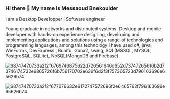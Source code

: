 ### Hi there 👋 My name is Messaoud Bnekouider

I am a Desktop Developper I Software engineer

Young graduate in networks and distributed systems. Desktop and mobile developer with hands-on experience 
designing, developing and implementing applications and solutions using a range of technologies and programming languages, 
among this technology I have used c#, java, WinForms, DevExpress , Bunifu, Guna2, swing, 
SQL(MSSQL, MYSQL, PostgreSQL, SQLite), NoSQL(MongoDB and Firebase).


![68747470733a2f2f6769746875622d726561646d652d73747265616b2d73746174732e6865726f6b756170702e636f6d2f3f757365723d796163696e65626b74](https://user-images.githubusercontent.com/33179371/169175082-23800bb9-a80f-4685-a658-507c5c73009f.svg)




![68747470733a2f2f677076632e6172747572696f2e6465762f796163696e65626b74](https://user-images.githubusercontent.com/33179371/169174947-be113b24-27ff-4e84-98c7-4c3f0d508a91.svg)


<!--
**massoudsa55/massoudsa55** is a ✨ _special_ ✨ repository because its `README.md` (this file) appears on your GitHub profile.

Here are some ideas to get you started:

- 🔭 I’m currently working on ...
- 🌱 I’m currently learning ...
- 👯 I’m looking to collaborate on ...
- 🤔 I’m looking for help with ...
- 💬 Ask me about ...
- 📫 How to reach me: ...
- 😄 Pronouns: ...
- ⚡ Fun fact: ...
- -->

